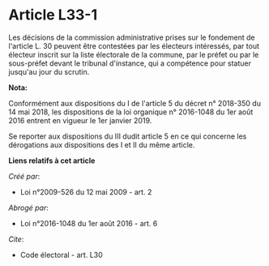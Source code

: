# Article L33-1

Les décisions de la commission administrative prises sur le fondement de l'article L. 30 peuvent être contestées par les
électeurs intéressés, par tout électeur inscrit sur la liste électorale de la commune, par le préfet ou par le sous-préfet
devant le tribunal d'instance, qui a compétence pour statuer jusqu'au jour du scrutin.

**Nota:**

Conformément aux dispositions du I de l'article 5 du décret n° 2018-350 du 14 mai 2018, les dispositions de la loi organique
n° 2016-1048 du 1er août 2016 entrent en vigueur le 1er janvier 2019.

Se reporter aux dispositions du III dudit article 5 en ce qui concerne les dérogations aux dispositions des I et II du même
article.

**Liens relatifs à cet article**

_Créé par_:

  - Loi n°2009-526 du 12 mai 2009 - art. 2

_Abrogé par_:

  - Loi n°2016-1048 du 1er août 2016 - art. 6

_Cite_:

  - Code électoral - art. L30

